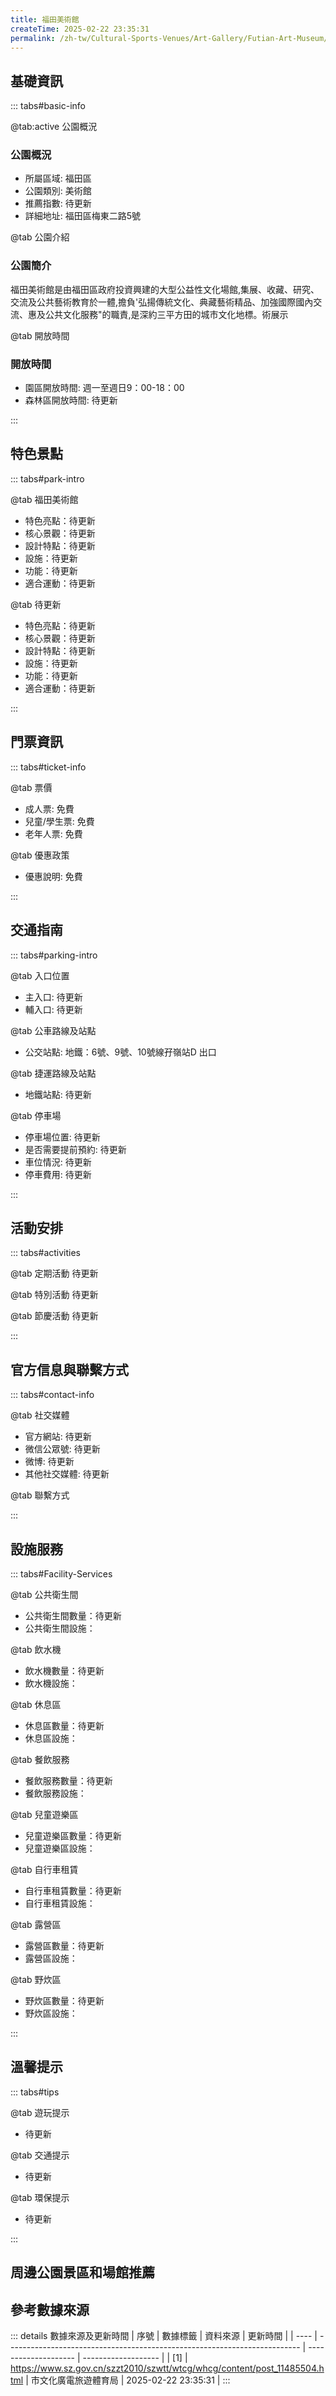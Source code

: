 ```yaml
---
title: 福田美術館
createTime: 2025-02-22 23:35:31
permalink: /zh-tw/Cultural-Sports-Venues/Art-Gallery/Futian-Art-Museum/
---
```



<script setup>
import ImageSwiper from '/.vuepress/theme/components/ImageSwiper.vue'
// 轮播图数据
const swiperItems = [
    {
                link: 'https://www.szartm.com/open/images/gkbg.png',
                title: '福田美術館',
                description: '福田美術館是由福田區政府投資興建的大型公益性文化場館,集展、收藏、研究、交流及公共藝術教育於一體,擔負'弘揚傳統文化、典藏藝術精品、加強國際國內交流、惠及公共文化服務"的職責,是深約三平方田的城市文化...',
                author: '市文化廣電旅遊體育局',
                date: '2025/02/23'
                },
  {
                link: 'https://www.szartm.com/open/images/gkbg.png',
                title: '福田美術館',
                description: '福田美術館是由福田區政府投資興建的大型公益性文化場館,集展、收藏、研究、交流及公共藝術教育於一體,擔負'弘揚傳統文化、典藏藝術精品、加強國際國內交流、惠及公共文化服務"的職責,是深約三平方田的城市文化...',
                author: '市文化廣電旅遊體育局',
                date: '2025/02/23'
                }
]
// 配置项
const swiperConfig = {
  height: 500,
  showInfo: true
}
</script>
<!-- 轮播图组件 -->
<ImageSwiper :items="swiperItems" :config="swiperConfig" />



## 基礎資訊

::: tabs#basic-info

@tab:active 公園概況
### 公園概況
- 所屬區域: 福田區
- 公園類別: 美術館
- 推薦指數: 待更新
- 詳細地址: 福田區梅東二路5號

@tab 公園介紹
### 公園簡介
福田美術館是由福田區政府投資興建的大型公益性文化場館,集展、收藏、研究、交流及公共藝術教育於一體,擔負'弘揚傳統文化、典藏藝術精品、加強國際國內交流、惠及公共文化服務"的職責,是深約三平方田的城市文化地標。術展示

@tab 開放時間
### 開放時間
- 園區開放時間: 週一至週日9：00-18：00
- 森林區開放時間: 待更新

:::

## 特色景點

::: tabs#park-intro

@tab 福田美術館
<ImageCard
image="https://www.szartm.com/open/images/gkbg.png"
    title="福田美術館"
    description="福田美術館是由福田區政府投資興建的大型公益性文化場館,集展、收藏、研究、交流及公共藝術教育於一體,擔負'弘揚傳統文化、典藏藝術精品、加強國際國內交流、惠及公共文化服務'的職責,是深約三平方田的城市文化地標。術展示"
    date=""
    author="市文化廣電旅遊體育局"
/>


- 特色亮點：待更新
- 核心景觀：待更新
- 設計特點：待更新
- 設施：待更新
- 功能：待更新
- 適合運動：待更新

@tab 待更新
<ImageCard
image="https://www.szartm.com/open/images/gkbg.png"
    title="福田美術館"
    description="福田美術館是由福田區政府投資興建的大型公益性文化場館,集展、收藏、研究、交流及公共藝術教育於一體,擔負'弘揚傳統文化、典藏藝術精品、加強國際國內交流、惠及公共文化服務'的職責,是深約三平方田的城市文化地標。術展示"
    date=""
    author="市文化廣電旅遊體育局"
/>


- 特色亮點：待更新
- 核心景觀：待更新
- 設計特點：待更新
- 設施：待更新
- 功能：待更新
- 適合運動：待更新

:::

## 門票資訊

::: tabs#ticket-info

@tab 票價
- 成人票: 免費
- 兒童/學生票: 免費
- 老年人票: 免費

@tab 優惠政策
- 優惠說明: 免費

:::

## 交通指南

::: tabs#parking-intro

@tab 入口位置
- 主入口: 待更新
- 輔入口: 待更新

@tab 公車路線及站點
- 公交站點: 地鐵：6號、9號、10號線孖嶺站D 出口

@tab 捷運路線及站點
- 地鐵站點: 待更新

@tab 停車場
- 停車場位置: 待更新
- 是否需要提前預約: 待更新
- 車位情況: 待更新
- 停車費用: 待更新

:::

## 活動安排

::: tabs#activities

@tab 定期活動
待更新

@tab 特別活動
待更新

@tab 節慶活動
待更新

:::

## 官方信息與聯繫方式

::: tabs#contact-info

@tab 社交媒體
- 官方網站: 待更新
- 微信公眾號: 待更新
- 微博: 待更新
- 其他社交媒體: 待更新

@tab 聯繫方式

:::

## 設施服務

::: tabs#Facility-Services

@tab 公共衛生間
- 公共衛生間數量：待更新
- 公共衛生間設施：

@tab 飲水機
- 飲水機數量：待更新
- 飲水機設施：

@tab 休息區
- 休息區數量：待更新
- 休息區設施：

@tab 餐飲服務
- 餐飲服務數量：待更新
- 餐飲服務設施：

@tab 兒童遊樂區
- 兒童遊樂區數量：待更新
- 兒童遊樂區設施：

@tab 自行車租賃
- 自行車租賃數量：待更新
- 自行車租賃設施：

@tab 露營區
- 露營區數量：待更新
- 露營區設施：

@tab 野炊區
- 野炊區數量：待更新
- 野炊區設施：

:::

## 溫馨提示

::: tabs#tips

@tab 遊玩提示
- 待更新

@tab 交通提示
- 待更新

@tab 環保提示
- 待更新

:::

## 周邊公園景區和場館推薦

<CardGrid>
  <ImageCard
        image="https://www.szartm.com/open/images/gkbg.png"
        title="觀瀾美術館"
        description="待更新"
        href="/zh-tw/Cultural-Sports-Venues/Art-Gallery/Jupiter-Art-Museum/"
        author="待更新"
        date="2025/01/02"
      />
      <ImageCard
        image="https://www.szartm.com/open/images/gkbg.png"
        title="觀瀾美術館"
        description="待更新"
        href="/zh-tw/Cultural-Sports-Venues/Art-Gallery/Jupiter-Art-Museum/"
        author="待更新"
        date="2025/01/02"
      />
    </CardGrid>


## 參考數據來源

::: details 數據來源及更新時間
| 序號 | 數據標籤                                                                  | 資料來源             | 更新時間            |
| ---- | ------------------------------------------------------------------------- | -------------------- | ------------------- |
| [1]  | https://www.sz.gov.cn/szzt2010/szwtt/wtcg/whcg/content/post_11485504.html | 市文化廣電旅遊體育局 | 2025-02-22 23:35:31 |
:::

